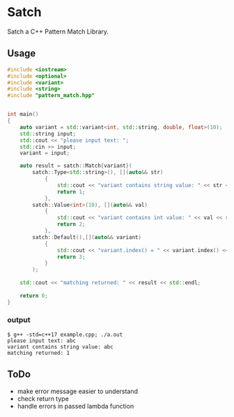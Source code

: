 # Satch
Satch a C++ Pattern Match Library.
## Usage
```cpp example.cpp
#include <iostream>
#include <optional>
#include <variant>
#include <string>
#include "pattern_match.hpp"


int main()
{
    auto variant = std::variant<int, std::string, double, float>(10);
    std::string input;
    std::cout << "please input text: ";
    std::cin >> input;
    variant = input;

    auto result = satch::Match{variant}(
        satch::Type<std::string>(), [](auto&& str) 
            {
                std::cout << "variant contains string value: " << str << std::endl;
                return 1; 
            },
        satch::Value<int>(10), [](auto&& val)
            {
                std::cout << "variant contains int value: " << val << std::endl;
                return 2;
            },
        satch::Default(),[](auto&& variant) 
            {
                std::cout << "variant.index() = " << variant.index() << std::endl;
                return 3;
            }
        );
    
    std::cout << "matching returned: " << result << std::endl;
    
    return 0;
}
```

### output

```shell
$ g++ -std=c++17 example.cpp; ./a.out
please input text: abc
variant contains string value: abc
matching returned: 1
```

## ToDo
+ make error message easier to understand
+ check return type
+ handle errors in passed lambda function